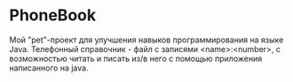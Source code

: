 # PhoneBook
Мой "pet"-проект для улучшения навыков программирования на языке Java. Телефонный справочник - файл с записями &lt;name>:&lt;number>, с возможностью читать и писать из/в него с помощью приложения написанного на java.
